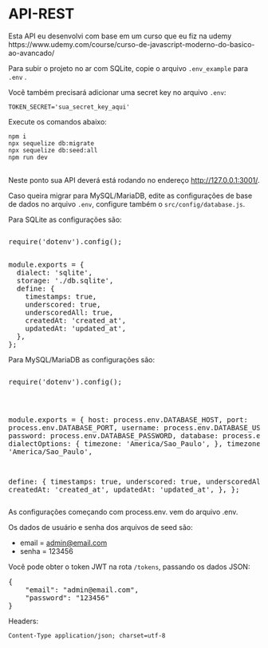 # API-REST 
<p>Esta API eu desenvolvi com base em um curso que eu fiz na udemy https://www.udemy.com/course/curso-de-javascript-moderno-do-basico-ao-avancado/</p>
<p>Para subir o projeto no ar com SQLite, copie o arquivo <code>.env_example</code>  para <code>.env</code> .</p>
<p> Você também precisará adicionar uma secret key no arquivo <code>.env</code>:</p>
<pre><code>TOKEN_SECRET='sua_secret_key_aqui'</code></pre>
<p>Execute os comandos abaixo:</p>
<pre><code>npm i
npx sequelize db:migrate
npx sequelize db:seed:all
npm run dev
</code>
</pre>
<p>Neste ponto sua API deverá está rodando no endereço <a href="http://127.0.0.1:3001/" rel="nofollow">http://127.0.0.1:3001/</a>.</p>
<p>Caso queira migrar para MySQL/MariaDB, edite as configurações de base de dados no arquivo <code>.env</code>, configure também o <code>src/config/database.js</code>.</p>
<p>Para SQLite as configurações são:</p>
<pre><p>require('dotenv').config();</p>
module.exports = {
  dialect: 'sqlite',
  storage: './db.sqlite',
  define: {
    timestamps: true,
    underscored: true,
    underscoredAll: true,
    createdAt: 'created_at',
    updatedAt: 'updated_at',
  },
};
</pre>
<p>Para MySQL/MariaDB as configurações são:</p>
<pre>
<p>require('dotenv').config();</p>

module.exports = {
  host: process.env.DATABASE_HOST,
  port: process.env.DATABASE_PORT,
  username: process.env.DATABASE_USERNAME,
  password: process.env.DATABASE_PASSWORD,
  database: process.env.DATABASE,
  dialectOptions: {
    timezone: 'America/Sao_Paulo',
  },
  timezone: 'America/Sao_Paulo',

  define: {
    timestamps: true,
    underscored: true,
    underscoredAll: true,
    createdAt: 'created_at',
    updatedAt: 'updated_at',
  },
};
</pre>
<p>As configurações começando com process.env. vem do arquivo .env.</p>
<p>Os dados de usuário e senha dos arquivos de seed são:</p>
<ul>
<li>email = <a href="mailto:admin@email.com">admin@email.com</a></li>
<li>senha = 123456</li>
</ul>
<p>Você pode obter o token JWT na rota <code>/tokens</code>, passando os dados JSON:</p>

<pre>{
	<span class="pl-s"><span class="pl-pds">"</span>email<span class="pl-pds">"</span></span>: <span class="pl-s"><span class="pl-pds">"</span>admin@email.com<span class="pl-pds">"</span></span>,
	<span class="pl-s"><span class="pl-pds">"</span>password<span class="pl-pds">"</span></span>: <span class="pl-s"><span class="pl-pds">"</span>123456<span class="pl-pds">"</span></span>
}</pre>

<p>Headers:</p>

<code>Content-Type	application/json; charset=utf-8</code>









